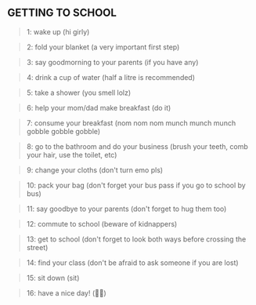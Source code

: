 ## GETTING TO SCHOOL


> 1: wake up (hi girly)

> 2: fold your blanket (a very important first step)

> 3: say goodmorning to your parents (if you have any)

> 4: drink a cup of water (half a litre is recommended)

> 5: take a shower (you smell lolz)

> 6: help your mom/dad make breakfast (do it)

> 7: consume your breakfast (nom nom nom munch munch munch gobble gobble gobble)

> 8: go to the bathroom and do your business (brush your teeth, comb your hair, use the toilet, etc)

> 9: change your cloths (don't turn emo pls)

> 10: pack your bag (don't forget your bus pass if you go to school by bus)

> 11: say goodbye to your parents (don't forget to hug them too)

> 12: commute to school (beware of kidnappers)

> 13: get to school (don't forget to look both ways before crossing the street)

> 14: find your class (don't be afraid to ask someone if you are lost)

> 15: sit down (sit)

> 16: have a nice day! (🐀💪)
